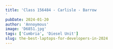 ```yaml
---
title: 'Class 156484 - Carlisle - Barrow
'
pubDate: 2024-01-20
author: 'Annoymous'
image: 'D6851.jpg'
tags: ['Cumbria', 'Diesel Unit']
slug: the-best-laptops-for-developers-in-2024
---
```


